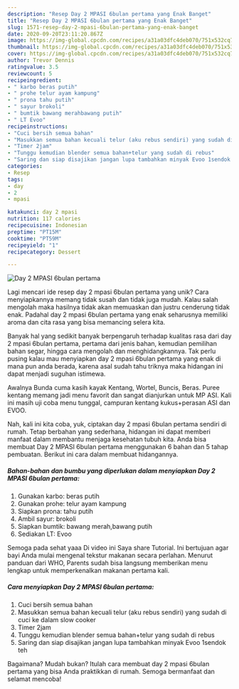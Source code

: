 ```yaml
---
description: "Resep Day 2 MPASI 6bulan pertama yang Enak Banget"
title: "Resep Day 2 MPASI 6bulan pertama yang Enak Banget"
slug: 1571-resep-day-2-mpasi-6bulan-pertama-yang-enak-banget
date: 2020-09-20T23:11:20.867Z
image: https://img-global.cpcdn.com/recipes/a31a03dfc4deb070/751x532cq70/day-2-mpasi-6bulan-pertama-foto-resep-utama.jpg
thumbnail: https://img-global.cpcdn.com/recipes/a31a03dfc4deb070/751x532cq70/day-2-mpasi-6bulan-pertama-foto-resep-utama.jpg
cover: https://img-global.cpcdn.com/recipes/a31a03dfc4deb070/751x532cq70/day-2-mpasi-6bulan-pertama-foto-resep-utama.jpg
author: Trevor Dennis
ratingvalue: 3.5
reviewcount: 5
recipeingredient:
- " karbo beras putih"
- " prohe telur ayam kampung"
- " prona tahu putih"
- " sayur brokoli"
- " bumtik bawang merahbawang putih"
- " LT Evoo"
recipeinstructions:
- "Cuci bersih semua bahan"
- "Masukkan semua bahan kecuali telur (aku rebus sendiri) yang sudah di cuci ke dalam slow cooker"
- "Timer 2jam"
- "Tunggu kemudian blender semua bahan+telur yang sudah di rebus"
- "Saring dan siap disajikan jangan lupa tambahkan minyak Evoo 1sendok teh"
categories:
- Resep
tags:
- day
- 2
- mpasi

katakunci: day 2 mpasi 
nutrition: 117 calories
recipecuisine: Indonesian
preptime: "PT15M"
cooktime: "PT59M"
recipeyield: "1"
recipecategory: Dessert

---
```



![Day 2 MPASI 6bulan pertama](https://img-global.cpcdn.com/recipes/a31a03dfc4deb070/751x532cq70/day-2-mpasi-6bulan-pertama-foto-resep-utama.jpg)

Lagi mencari ide resep day 2 mpasi 6bulan pertama yang unik? Cara menyiapkannya memang tidak susah dan tidak juga mudah. Kalau salah mengolah maka hasilnya tidak akan memuaskan dan justru cenderung tidak enak. Padahal day 2 mpasi 6bulan pertama yang enak seharusnya memiliki aroma dan cita rasa yang bisa memancing selera kita.

Banyak hal yang sedikit banyak berpengaruh terhadap kualitas rasa dari day 2 mpasi 6bulan pertama, pertama dari jenis bahan, kemudian pemilihan bahan segar, hingga cara mengolah dan menghidangkannya. Tak perlu pusing kalau mau menyiapkan day 2 mpasi 6bulan pertama yang enak di mana pun anda berada, karena asal sudah tahu triknya maka hidangan ini dapat menjadi suguhan istimewa.

Awalnya Bunda cuma kasih kayak Kentang, Wortel, Buncis, Beras. Puree kentang memang jadi menu favorit dan sangat dianjurkan untuk MP ASI. Kali ini masih uji coba menu tunggal, campuran kentang kukus+perasan ASI dan EVOO.


Nah, kali ini kita coba, yuk, ciptakan day 2 mpasi 6bulan pertama sendiri di rumah. Tetap berbahan yang sederhana, hidangan ini dapat memberi manfaat dalam membantu menjaga kesehatan tubuh kita. Anda bisa membuat Day 2 MPASI 6bulan pertama menggunakan 6 bahan dan 5 tahap pembuatan. Berikut ini cara dalam membuat hidangannya.

<!--inarticleads1-->

##### Bahan-bahan dan bumbu yang diperlukan dalam menyiapkan Day 2 MPASI 6bulan pertama:

1. Gunakan  karbo: beras putih
1. Gunakan  prohe: telur ayam kampung
1. Siapkan  prona: tahu putih
1. Ambil  sayur: brokoli
1. Siapkan  bumtik: bawang merah,bawang putih
1. Sediakan  LT: Evoo


Semoga pada sehat yaaa Di video ini Saya share Tutorial. Ini bertujuan agar bayi Anda mulai mengenal tekstur makanan secara perlahan. Menurut panduan dari WHO, Parents sudah bisa langsung memberikan menu lengkap untuk memperkenalkan makanan pertama kali. 

<!--inarticleads2-->

##### Cara menyiapkan Day 2 MPASI 6bulan pertama:

1. Cuci bersih semua bahan
1. Masukkan semua bahan kecuali telur (aku rebus sendiri) yang sudah di cuci ke dalam slow cooker
1. Timer 2jam
1. Tunggu kemudian blender semua bahan+telur yang sudah di rebus
1. Saring dan siap disajikan jangan lupa tambahkan minyak Evoo 1sendok teh




Bagaimana? Mudah bukan? Itulah cara membuat day 2 mpasi 6bulan pertama yang bisa Anda praktikkan di rumah. Semoga bermanfaat dan selamat mencoba!

